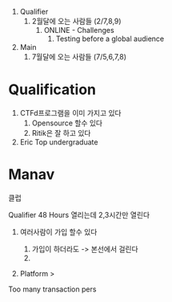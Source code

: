 
1. Qualifier
	1. 2월달에 오는 사람들 (2/7,8,9)
		1. ONLINE - Challenges
			1. Testing before a global audience
2. Main
	1. 7월달에 오는 사람들 (7/5,6,7,8)

# Qualification
1. CTFd프로그램을 이미 가지고 있다
	1. Opensource 할수 있다
	2. Ritik은 잘 하고 있다
2. Eric Top undergraduate


# Manav
클럽

Qualifier 48 Hours 열리는데 2,3시간만 열린다
1. 여러사람이 가입 할수 있다
	1. 가입이 하더라도 -> 본선에서 걸린다
	2. 

1. Platform >



Too many transaction pers